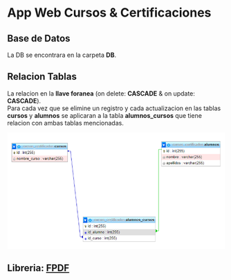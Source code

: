 # App Web Cursos & Certificaciones


## Base de Datos
La DB se encontrara en la carpeta **DB**.

## Relacion Tablas
La relacion en la **llave foranea** (on delete: **CASCADE** & on update: **CASCADE**).<br>
Para cada vez que se elimine un registro y cada actualizacion en las tablas **cursos** y **alumnos** se aplicaran a la tabla **alumnos_cursos** que tiene relacion con ambas tablas mencionadas.

<p aling="center">
    <img src="./preview/db_relation.png">
</p>

## Libreria: [FPDF](http://www.fpdf.org/)

